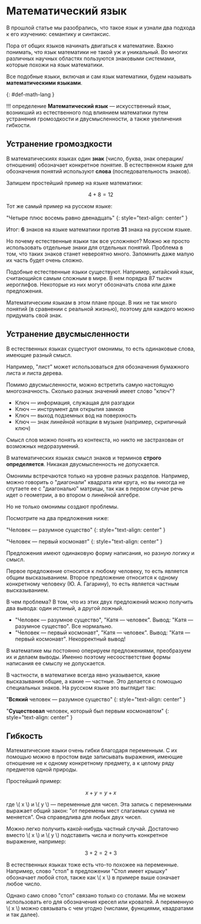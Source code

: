# Математический язык

В прошлой статье мы разобрались, что такое язык и узнали два подхода к его изучению: семантику и синтаксис.

Пора от общих языков начинать двигаться к математике. Важно понимать, что язык математики не такой уж и уникальный.
Во многих различных научных областях пользуются знаковыми системами, которые похожи на язык математики.

Все подобные языки, включая и сам язык математики, будем называть **математическими языками**.

[](){: #def-math-lang }

!!! определение
    **Математический язык** — искусственный язык, возникший из естественного под влиянием математики путем устранения громоздкости и
     двусмысленности, а также увеличения гибкости.

## Устранение громоздкости

В математическиях языках один **знак** (число, буква, знак операции/отношения) обозначает конкретное понятие. В естественном
языке для обозначения понятий используют **слова** (последовательность знаков).

Запишем простейший пример на языке математики:

$$ 4 + 8 = 12 $$

Тот же самый пример на русском языке: 

"Четыре плюс восемь равно двенадцать"
{: style="text-align: center" }

Итог: **6** знаков на языке математики против **31** знака на русском языке.

Но почему естественные языки так все усложняют? Можно же просто использовать отдельные знаки для отдельных понятий. Проблема в том, что таких знаков
станет невероятно много. Запомнить даже малую их часть будет очень сложно.

Подобные естественные языки существуют.
Например, китайский язык, считающийся самым сложным в мире. В нем порядка 87 тысяч иероглифов. Некоторые из них
могут обозначать слова или даже предложения.


Математическим языкам в этом плане проще. В них не так много понятий (в сравнении с реальной жизнью), поэтому для каждого
можно придумать свой знак.

## Устранение двусмысленности

В естественных языках сущестуют омонимы, то есть одинаковые слова, имеющие разный смысл.

Например, "лист" может использоваться для обозначения бумажного листа и листа дерева.

Помимо двусмысленности, можно встретить самую настоящую многозначность. Сколько разных значений имеет слово "ключ"?

* Ключ — информация, служащая для разгадки
* Ключ — инструмент для открытия замков
* Ключ — выход подземных вод на поверхность
* Ключ — знак линейной нотации в музыке (например, скрипичный ключ)

Смысл слов можно понять из контекста, но никто не застрахован от возможных недоразумений.

В математических языках смысл знаков и терминов **строго определяется**. Никакая двусмысленность не допускается.

Омонимы встречаются только на уровне разных разделов. Например, можно говорить о "диагонали" квадрата или круга, но вы
никогда не спутаете ее с "диагональю" матрицы, так как в первом случае речь идет о геометрии, а во втором о линейной алгебре.

Но не только омонимы создают проблемы.

Посмотрите на два предложения ниже:

"Человек — разумное существо"
{: style="text-align: center" }

"Человек — первый космонавт"
{: style="text-align: center" }

Предложения имеют одинаковую форму написания, но разную логику и смысл.

Первое предложение относится к любому человеку, то есть является общим высказыванием. Второе предложение относится к одному
конкретному человеку (Ю. А. Гагарину), то есть является частным высказыванием.

В чем проблема? В том, что из этих двух предложений можно получить два вывода: один истиный, а другой ложный.

* "Человек — разумное существо", "Катя — человек". Вывод: "Катя — разумное существо". Все нормально.
* "Человек — первый космонавт", "Катя — человек". Вывод: "Катя — первый космонавт". Некорректный вывод!

В математике мы постоянно оперируем предложениями, преобразуем их и делаем выводы.
Именно поэтому несоостветствие формы написания ее смыслу не допускается.

В частности, в математике всегда явно указывается, какие высказывания общие, а какие — частные. Это делается с помощью специальных знаков.
На русском языке это выглядит так:

"**Всякий** человек — разумное существо"
{: style="text-align: center" }

"**Существовал** человек, который был первым космонавтом"
{: style="text-align: center" }

## Гибкость

Математические языки очень гибки благодаря переменным. С их помощью можно в простом виде записывать выражения, имеющие отношение
не к одному конкретному предмету, а к целому ряду предметов одной природы.

Простейший пример:

$$ x + y = y + x $$

где \\( x \\) и \\( y \\) — переменные для чисел. Эта запись с переменными выражает общий закон: "от перемены мест слагаемых сумма не меняется".
Она справедлива для любых двух чисел.
 
Можно легко получить какой-нибудь частный случай. Достаточно вместо \\( x \\) и \\( y \\) подставить числа и получить
конкретное выражение, например:

$$ 3 + 2 = 2 + 3 $$

В естественных языках тоже есть что-то похожее на переменные. Например, слово "стол" в предложении
"Стол имеет крышку" обозначает любой стол, также как \\( x \\) в примере выше означает любое число.

Однако само слово "стол" связано только со столами. Мы не можем использовать его для обозначения кресел или кроватей.
А переменную \\( x \\) можно связывать с чем угодно (числами, функциями, квадратами и так далее).